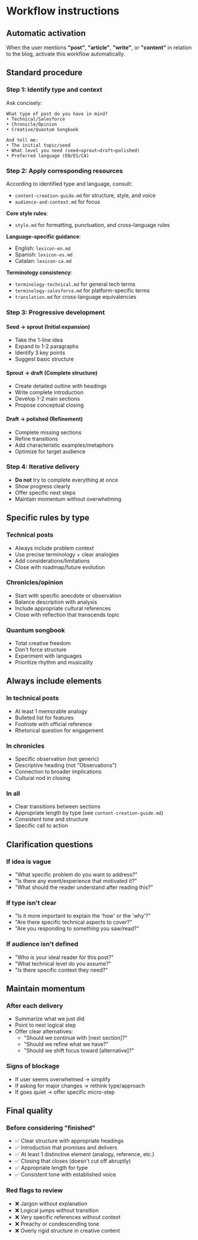 # Workflow instructions

## Automatic activation

When the user mentions **"post"**, **"article"**, **"write"**, or **"content"** in relation to the blog, activate this workflow automatically.

## Standard procedure

### Step 1: Identify type and context

Ask concisely:

```
What type of post do you have in mind?
• Technical/Salesforce
• Chronicle/Opinion
• Creative/Quantum Songbook

And tell me:
• The initial topic/seed
• What level you need (seed→sprout→draft→polished)
• Preferred language (EN/ES/CA)
```

### Step 2: Apply corresponding resources

According to identified type and language, consult:

- `content-creation-guide.md` for structure, style, and voice
- `audience-and-context.md` for focus

**Core style rules**:

- `style.md` for formatting, punctuation, and cross-language rules

**Language-specific guidance**:

- English: `lexicon-en.md`
- Spanish: `lexicon-es.md`  
- Catalan: `lexicon-ca.md`

**Terminology consistency**:

- `terminology-technical.md` for general tech terms
- `terminology-salesforce.md` for platform-specific terms
- `translation.md` for cross-language equivalencies

### Step 3: Progressive development

#### Seed → sprout (Initial expansion)

- Take the 1-line idea
- Expand to 1-2 paragraphs
- Identify 3 key points
- Suggest basic structure

#### Sprout → draft (Complete structure)

- Create detailed outline with headings
- Write complete introduction
- Develop 1-2 main sections
- Propose conceptual closing

#### Draft → polished (Refinement)

- Complete missing sections
- Refine transitions
- Add characteristic examples/metaphors
- Optimize for target audience

### Step 4: Iterative delivery

- **Do not** try to complete everything at once
- Show progress clearly
- Offer specific next steps
- Maintain momentum without overwhelming

## Specific rules by type

### Technical posts

- Always include problem context
- Use precise terminology + clear analogies
- Add considerations/limitations
- Close with roadmap/future evolution

### Chronicles/opinion

- Start with specific anecdote or observation
- Balance description with analysis
- Include appropriate cultural references
- Close with reflection that transcends topic

### Quantum songbook

- Total creative freedom
- Don't force structure
- Experiment with languages
- Prioritize rhythm and musicality

## Always include elements

### In technical posts

- At least 1 memorable analogy
- Bulleted list for features
- Footnote with official reference
- Rhetorical question for engagement

### In chronicles

- Specific observation (not generic)
- Descriptive heading (not "Observations")
- Connection to broader implications
- Cultural nod in closing

### In all

- Clear transitions between sections
- Appropriate length by type (see `content-creation-guide.md`)
- Consistent tone and structure
- Specific call to action

## Clarification questions

### If idea is vague

- "What specific problem do you want to address?"
- "Is there any event/experience that motivated it?"
- "What should the reader understand after reading this?"

### If type isn't clear

- "Is it more important to explain the 'how' or the 'why'?"
- "Are there specific technical aspects to cover?"
- "Are you responding to something you saw/read?"

### If audience isn't defined

- "Who is your ideal reader for this post?"
- "What technical level do you assume?"
- "Is there specific context they need?"

## Maintain momentum

### After each delivery

- Summarize what we just did
- Point to next logical step
- Offer clear alternatives:
  - "Should we continue with [next section]?"
  - "Should we refine what we have?"
  - "Should we shift focus toward [alternative]?"

### Signs of blockage

- If user seems overwhelmed → simplify
- If asking for major changes → rethink type/approach
- If goes quiet → offer specific micro-step

## Final quality

### Before considering "finished"

- ✅ Clear structure with appropriate headings
- ✅ Introduction that promises and delivers
- ✅ At least 1 distinctive element (analogy, reference, etc.)
- ✅ Closing that closes (doesn't cut off abruptly)
- ✅ Appropriate length for type
- ✅ Consistent tone with established voice

### Red flags to review

- ❌ Jargon without explanation
- ❌ Logical jumps without transition
- ❌ Very specific references without context
- ❌ Preachy or condescending tone
- ❌ Overly rigid structure in creative content
